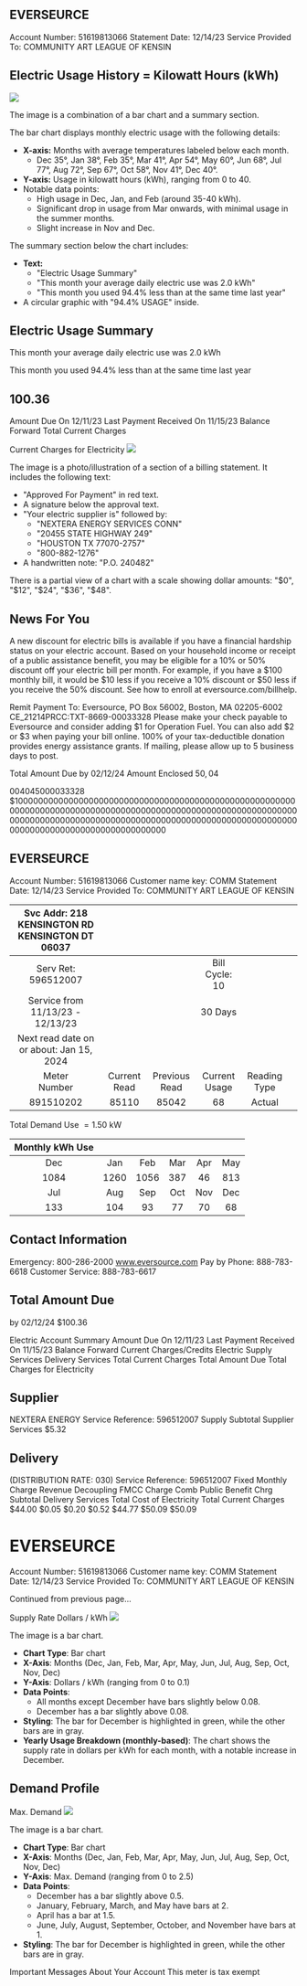 ## EVERSEURCE

Account Number: 51619813066
Statement Date: $12 / 14 / 23$
Service Provided To:
COMMUNITY ART LEAGUE OF KENSIN

## Electric Usage History $=$ Kilowatt Hours (kWh)

![](images/img-0.jpeg)

The image is a combination of a bar chart and a summary section.

The bar chart displays monthly electric usage with the following details:
- **X-axis:** Months with average temperatures labeled below each month.
  - Dec 35°, Jan 38°, Feb 35°, Mar 41°, Apr 54°, May 60°, Jun 68°, Jul 77°, Aug 72°, Sep 67°, Oct 58°, Nov 41°, Dec 40°.
- **Y-axis:** Usage in kilowatt hours (kWh), ranging from 0 to 40.
- Notable data points:
  - High usage in Dec, Jan, and Feb (around 35-40 kWh).
  - Significant drop in usage from Mar onwards, with minimal usage in the summer months.
  - Slight increase in Nov and Dec.

The summary section below the chart includes:
- **Text:** 
  - "Electric Usage Summary"
  - "This month your average daily electric use was 2.0 kWh"
  - "This month you used 94.4% less than at the same time last year"
- A circular graphic with "94.4% USAGE" inside.

## Electric Usage Summary

This month your average daily electric use was 2.0 kWh

This month you used $94.4 \%$ less than at the same time last year

## $100.36$

Amount Due On 12/11/23
Last Payment Received On 11/15/23
Balance Forward
Total Current Charges

Current Charges for Electricity
![](images/img-1.jpeg)

The image is a photo/illustration of a section of a billing statement. It includes the following text:

- "Approved For Payment" in red text.
- A signature below the approval text.
- "Your electric supplier is" followed by:
  - "NEXTERA ENERGY SERVICES CONN"
  - "20455 STATE HIGHWAY 249"
  - "HOUSTON TX 77070-2757"
  - "800-882-1276"
- A handwritten note: "P.O. 240482"

There is a partial view of a chart with a scale showing dollar amounts: "$0", "$12", "$24", "$36", "$48".

## News For You

A new discount for electric bills is available if you have a financial hardship status on your electric account. Based on your household income or receipt of a public assistance benefit, you may be eligible for a $10 \%$ or $50 \%$ discount off your electric bill per month. For example, if you have a $\$ 100$ monthly bill, it would be $\$ 10$ less if you receive a $10 \%$ discount or $\$ 50$ less if you receive the $50 \%$ discount. See how to enroll at eversource.com/billhelp.

Remit Payment To: Eversource, PO Box 56002, Boston, MA 02205-6002
CE_21214PRCC:TXT-8669-00033328
Please make your check payable to Eversource and consider adding $\$ 1$ for Operation Fuel.
You can also add $\$ 2$ or $\$ 3$ when paying your bill online. $100 \%$ of your tax-deductible donation provides energy assistance grants. If mailing, please allow up to 5 business days to post.

Total Amount Due
by $02 / 12 / 24$
Amount Enclosed
$50,04$

004045000033328
$100000000000000000000000000000000000000000000000000000000000000000000000000000000000000000000000000000000000000000000000000000000000000000000000000000000000000000000000000000000000000000000000000000000

## EVERSEURCE

Account Number: 51619813066
Customer name key: COMM
Statement Date: 12/14/23
Service Provided To:
COMMUNITY ART LEAGUE OF KENSIN

| Svc Addr: 218 KENSINGTON RD KENSINGTON DT 06037 |  |  |  |  |  |
| :--: | :--: | :--: | :--: | :--: | :--: |
| Serv Ret: 596512007 |  |  | Bill Cycle: 10 |  |  |
| Service from 11/13/23 - 12/13/23 |  |  | 30 Days |  |  |
| Next read date on or about: Jan 15, 2024 |  |  |  |  |  |
| Meter <br> Number | Current Read | Previous Read | Current Usage | Reading Type |  |
| 891510202 | 85110 | 85042 | 68 | Actual |  |

Total Demand Use $=1.50 \mathrm{~kW}$

| Monthly kWh Use |  |  |  |  |  |
| :--: | :--: | :--: | :--: | :--: | :--: |
| Dec | Jan | Feb | Mar | Apr | May |
| 1084 | 1260 | 1056 | 387 | 46 | 813 |
| Jul | Aug | Sep | Oct | Nov | Dec |
| 133 | 104 | 93 | 77 | 70 | 68 |

## Contact Information

Emergency: 800-286-2000
www.eversource.com
Pay by Phone: 888-783-6618
Customer Service: 888-783-6617

## Total Amount Due

by $02 / 12 / 24$
\$100.36

Electric Account Summary
Amount Due On 12/11/23
Last Payment Received On 11/15/23
Balance Forward
Current Charges/Credits
Electric Supply Services
Delivery Services
Total Current Charges
Total Amount Due
Total Charges for Electricity

## Supplier

NEXTERA ENERGY
Service Reference: 596512007
Supply
Subtotal Supplier Services
$\$ 5.32$

## Delivery

(DISTRIBUTION RATE: 030)
Service Reference: 596512007
Fixed Monthly Charge
Revenue Decoupling
FMCC Charge
Comb Public Benefit Chrg
Subtotal Delivery Services
Total Cost of Electricity
Total Current Charges
$\$ 44.00$
$\$ 0.05$
$\$ 0.20$
$\$ 0.52$
$\$ 44.77$
$\$ 50.09$
$\$ 50.09$

# EVERSEURCE 

Account Number: 51619813066
Customer name key: COMM
Statement Date: 12/14/23
Service Provided To:
COMMUNITY ART LEAGUE OF KENSIN

Continued from previous page...

Supply Rate
Dollars / kWh
![](images/img-2.jpeg)

The image is a bar chart.

- **Chart Type**: Bar chart
- **X-Axis**: Months (Dec, Jan, Feb, Mar, Apr, May, Jun, Jul, Aug, Sep, Oct, Nov, Dec)
- **Y-Axis**: Dollars / kWh (ranging from 0 to 0.1)
- **Data Points**: 
  - All months except December have bars slightly below 0.08.
  - December has a bar slightly above 0.08.
- **Styling**: The bar for December is highlighted in green, while the other bars are in gray.
- **Yearly Usage Breakdown (monthly-based)**: The chart shows the supply rate in dollars per kWh for each month, with a notable increase in December.

## Demand Profile

Max. Demand
![](images/img-3.jpeg)

The image is a bar chart.

- **Chart Type**: Bar chart
- **X-Axis**: Months (Dec, Jan, Feb, Mar, Apr, May, Jun, Jul, Aug, Sep, Oct, Nov, Dec)
- **Y-Axis**: Max. Demand (ranging from 0 to 2.5)
- **Data Points**: 
  - December has a bar slightly above 0.5.
  - January, February, March, and May have bars at 2.
  - April has a bar at 1.5.
  - June, July, August, September, October, and November have bars at 1.
- **Styling**: The bar for December is highlighted in green, while the other bars are in gray.

Important Messages About Your Account
This meter is tax exempt
